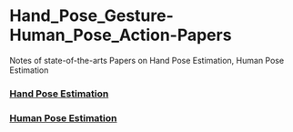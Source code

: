 # Hand_Pose_Gesture-Human_Pose_Action-Papers
Notes of  state-of-the-arts Papers on Hand Pose Estimation, Human Pose Estimation

### [Hand Pose Estimation](https://github.com/TerenceCYJ/Hand_Pose_Gesture-Human_Pose_Action-Papers/blob/master/Hand%20Pose%20Estiamtion%20Papers.md)
### [Human Pose Estimation](https://github.com/TerenceCYJ/Hand_Pose_Gesture-Human_Pose_Action-Papers/blob/master/Human%20Pose%20Estimation%20Papers.md)
